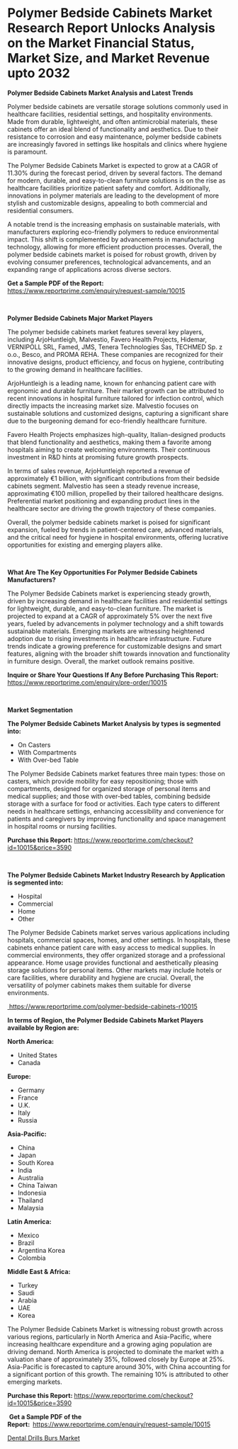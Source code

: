 <p><h1>Polymer Bedside Cabinets Market Research Report Unlocks Analysis on the Market Financial Status, Market Size, and Market Revenue upto 2032</h1></p><p><strong>Polymer Bedside Cabinets Market Analysis and Latest Trends</strong></p>
<p><p>Polymer bedside cabinets are versatile storage solutions commonly used in healthcare facilities, residential settings, and hospitality environments. Made from durable, lightweight, and often antimicrobial materials, these cabinets offer an ideal blend of functionality and aesthetics. Due to their resistance to corrosion and easy maintenance, polymer bedside cabinets are increasingly favored in settings like hospitals and clinics where hygiene is paramount.</p><p>The Polymer Bedside Cabinets Market is expected to grow at a CAGR of 11.30% during the forecast period, driven by several factors. The demand for modern, durable, and easy-to-clean furniture solutions is on the rise as healthcare facilities prioritize patient safety and comfort. Additionally, innovations in polymer materials are leading to the development of more stylish and customizable designs, appealing to both commercial and residential consumers.</p><p>A notable trend is the increasing emphasis on sustainable materials, with manufacturers exploring eco-friendly polymers to reduce environmental impact. This shift is complemented by advancements in manufacturing technology, allowing for more efficient production processes. Overall, the polymer bedside cabinets market is poised for robust growth, driven by evolving consumer preferences, technological advancements, and an expanding range of applications across diverse sectors.</p></p>
<p><strong>Get a Sample PDF of the Report:&nbsp;</strong> <a href="https://www.reportprime.com/enquiry/request-sample/10015?utm_campaign=2464&utm_medium=2&utm_source=Github&utm_content=ia&utm_term=20032025&utm_id=polymer-bedside-cabinets">https://www.reportprime.com/enquiry/request-sample/10015</a></p>
<p>&nbsp;</p>
<p><strong>Polymer Bedside Cabinets Major Market Players</strong></p>
<p><p>The polymer bedside cabinets market features several key players, including ArjoHuntleigh, Malvestio, Favero Health Projects, Hidemar, VERNIPOLL SRL, Famed, JMS, Tenera Technologies Sas, TECHMED Sp. z o.o., Besco, and PROMA REHA. These companies are recognized for their innovative designs, product efficiency, and focus on hygiene, contributing to the growing demand in healthcare facilities.</p><p>ArjoHuntleigh is a leading name, known for enhancing patient care with ergonomic and durable furniture. Their market growth can be attributed to recent innovations in hospital furniture tailored for infection control, which directly impacts the increasing market size. Malvestio focuses on sustainable solutions and customized designs, capturing a significant share due to the burgeoning demand for eco-friendly healthcare furniture.</p><p>Favero Health Projects emphasizes high-quality, Italian-designed products that blend functionality and aesthetics, making them a favorite among hospitals aiming to create welcoming environments. Their continuous investment in R&D hints at promising future growth prospects.</p><p>In terms of sales revenue, ArjoHuntleigh reported a revenue of approximately €1 billion, with significant contributions from their bedside cabinets segment. Malvestio has seen a steady revenue increase, approximating €100 million, propelled by their tailored healthcare designs. Preferential market positioning and expanding product lines in the healthcare sector are driving the growth trajectory of these companies.</p><p>Overall, the polymer bedside cabinets market is poised for significant expansion, fueled by trends in patient-centered care, advanced materials, and the critical need for hygiene in hospital environments, offering lucrative opportunities for existing and emerging players alike.</p></p>
<p>&nbsp;</p>
<p><strong>What Are The Key Opportunities For Polymer Bedside Cabinets Manufacturers?</strong></p>
<p><p>The Polymer Bedside Cabinets market is experiencing steady growth, driven by increasing demand in healthcare facilities and residential settings for lightweight, durable, and easy-to-clean furniture. The market is projected to expand at a CAGR of approximately 5% over the next five years, fueled by advancements in polymer technology and a shift towards sustainable materials. Emerging markets are witnessing heightened adoption due to rising investments in healthcare infrastructure. Future trends indicate a growing preference for customizable designs and smart features, aligning with the broader shift towards innovation and functionality in furniture design. Overall, the market outlook remains positive.</p></p>
<p><strong>Inquire or Share Your Questions If Any Before Purchasing This Report:</strong> <a href="https://www.reportprime.com/enquiry/pre-order/10015?utm_campaign=2464&utm_medium=2&utm_source=Github&utm_content=ia&utm_term=20032025&utm_id=polymer-bedside-cabinets">https://www.reportprime.com/enquiry/pre-order/10015</a></p>
<p>&nbsp;</p>
<p><strong>Market Segmentation</strong></p>
<p><strong>The Polymer Bedside Cabinets Market Analysis by types is segmented into:</strong></p>
<p><ul><li>On Casters</li><li>With Compartments</li><li>With Over-bed Table</li></ul></p>
<p><p>The Polymer Bedside Cabinets market features three main types: those on casters, which provide mobility for easy repositioning; those with compartments, designed for organized storage of personal items and medical supplies; and those with over-bed tables, combining bedside storage with a surface for food or activities. Each type caters to different needs in healthcare settings, enhancing accessibility and convenience for patients and caregivers by improving functionality and space management in hospital rooms or nursing facilities.</p></p>
<p><strong>Purchase this Report:&nbsp;</strong><a href="https://www.reportprime.com/checkout?id=10015&price=3590&utm_campaign=2464&utm_medium=2&utm_source=Github&utm_content=ia&utm_term=20032025&utm_id=polymer-bedside-cabinets">https://www.reportprime.com/checkout?id=10015&price=3590</a></p>
<p>&nbsp;</p>
<p><strong>The Polymer Bedside Cabinets Market Industry Research by Application is segmented into:</strong></p>
<p><ul><li>Hospital</li><li>Commercial</li><li>Home</li><li>Other</li></ul></p>
<p><p>The Polymer Bedside Cabinets market serves various applications including hospitals, commercial spaces, homes, and other settings. In hospitals, these cabinets enhance patient care with easy access to medical supplies. In commercial environments, they offer organized storage and a professional appearance. Home usage provides functional and aesthetically pleasing storage solutions for personal items. Other markets may include hotels or care facilities, where durability and hygiene are crucial. Overall, the versatility of polymer cabinets makes them suitable for diverse environments.</p></p>
<p><a href="https://www.reportprime.com/polymer-bedside-cabinets-r10015?utm_campaign=2464&utm_medium=2&utm_source=Github&utm_content=ia&utm_term=20032025&utm_id=polymer-bedside-cabinets">&nbsp;https://www.reportprime.com/polymer-bedside-cabinets-r10015</a></p>
<p><strong>In terms of Region, the Polymer Bedside Cabinets Market Players available by Region are:</strong></p>
<p>
    <p> <strong> North America: </strong>
        <ul>
            <li>United States</li>
            <li>Canada</li>
        </ul>
        </p> 
    <p> <strong> Europe: </strong>
        <ul>
            <li>Germany</li>
            <li>France</li>
            <li>U.K.</li>
            <li>Italy</li>
            <li>Russia</li>
        </ul>
        </p> 
    <p> <strong> Asia-Pacific: </strong>
        <ul>
            <li>China</li>
            <li>Japan</li>
            <li>South Korea</li>
            <li>India</li>
            <li>Australia</li>
            <li>China Taiwan</li>
            <li>Indonesia</li>
            <li>Thailand</li>
            <li>Malaysia</li>
        </ul>
        </p> 
    <p> <strong> Latin America: </strong>
        <ul>
            <li>Mexico</li>
            <li>Brazil</li>
            <li>Argentina Korea</li>
            <li>Colombia</li>
        </ul>
        </p> 
    <p> <strong> Middle East & Africa: </strong>
        <ul>
            <li>Turkey</li>
            <li>Saudi</li>
            <li>Arabia</li>
            <li>UAE</li>
            <li>Korea</li>
        </ul>
    </p>
    </p>
<p><p>The Polymer Bedside Cabinets Market is witnessing robust growth across various regions, particularly in North America and Asia-Pacific, where increasing healthcare expenditure and a growing aging population are driving demand. North America is projected to dominate the market with a valuation share of approximately 35%, followed closely by Europe at 25%. Asia-Pacific is forecasted to capture around 30%, with China accounting for a significant portion of this growth. The remaining 10% is attributed to other emerging markets.</p></p>
<p><strong>Purchase this Report: </strong><a href="https://www.reportprime.com/checkout?id=10015&price=3590&utm_campaign=2464&utm_medium=2&utm_source=Github&utm_content=ia&utm_term=20032025&utm_id=polymer-bedside-cabinets">https://www.reportprime.com/checkout?id=10015&price=3590</a></p>
<p>&nbsp;<strong>Get a Sample PDF of the Report:&nbsp;&nbsp;</strong><a href="https://www.reportprime.com/enquiry/request-sample/10015?utm_campaign=2464&utm_medium=2&utm_source=Github&utm_content=ia&utm_term=20032025&utm_id=polymer-bedside-cabinets">https://www.reportprime.com/enquiry/request-sample/10015</a></p>
<p><strong></strong></p>
<p><p><a href="https://github.com/chungwimbu4/Market-Research-Report-List-1/blob/main/dental-drills-burs-market.md?utm_campaign=2464&utm_medium=2&utm_source=Github&utm_content=ia&utm_term=20032025&utm_id=polymer-bedside-cabinets">Dental Drills Burs Market</a></p></p>
